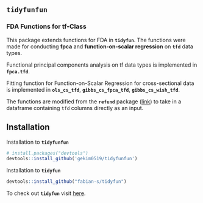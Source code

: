 
## `tidyfunfun`

### FDA Functions for tf-Class

This package extends functions for FDA in **`tidyfun`**. The functions
were made for conducting **fpca** and **function-on-scalar regression**
on **`tfd`** data types.

Functional principal components analysis on tf data types is implemented
in **`fpca.tfd`**.

Fitting function for Function-on-Scalar Regression for cross-sectional
data is implemented in **`ols_cs_tfd`**, **`gibbs_cs_fpca_tfd`**,
**`gibbs_cs_wish_tfd`**.

The functions are modified from the **`refund`** package
([link](https://github.com/refunders/refund)) to take in a dataframe
containing `tfd` columns directly as an input.

## Installation

Installation to **`tidyfunfun`**

``` r
# install.packages("devtools")
devtools::install_github('gekim0519/tidyfunfun')
```

Installation to **`tidyfun`**

``` r
devtools::install_github("fabian-s/tidyfun")
```

To check out **`tidyfun`** visit
[here](https://github.com/fabian-s/tidyfun).
